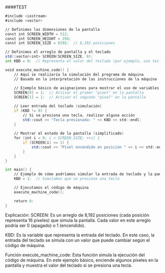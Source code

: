 ####TEST
```asm
#include <iostream>
#include <vector>

// Definimos las dimensiones de la pantalla
const int SCREEN_WIDTH = 512;
const int SCREEN_HEIGHT = 256;
const int SCREEN_SIZE = 8192;  // 8,192 posiciones

// Definimos el arreglo de pantalla y el teclado
std::vector<int> SCREEN(SCREEN_SIZE, 0);
int KBD = 0;  // Representa el valor del teclado (por ejemplo, una tecla presionada)

void execute_machine_code() {
    // Aquí se realizaría la simulación del programa de máquina
    // Basado en la interpretación de las instrucciones de la máquina
    
    // Ejemplo básico de asignaciones para mostrar el uso de variables
    SCREEN[0] = 1;  // Activar el primer "pixel" en la pantalla
    SCREEN[1] = 1;  // Activar el segundo "pixel" en la pantalla

    // Leer entrada del teclado (simulación)
    if (KBD != 0) {
        // Si se presiona una tecla, realizar alguna acción
        std::cout << "Tecla presionada: " << KBD << std::endl;
    }
    
    // Mostrar el estado de la pantalla (simplificado)
    for (int i = 0; i < SCREEN_SIZE; ++i) {
        if (SCREEN[i] == 1) {
            std::cout << "Píxel encendido en posición " << i << std::endl;
        }
    }
}

int main() {
    // Ejemplo de cómo podríamos simular la entrada de teclado y la pantalla
    KBD = 1;  // Simulamos que se presiona una tecla

    // Ejecutamos el código de máquina
    execute_machine_code();

    return 0;
}
```

Explicación:
SCREEN: Es un arreglo de 8,192 posiciones (cada posición representa 16 píxeles) que simula la pantalla. Cada valor en este arreglo podría ser 0 (apagado) o 1 (encendido).

KBD: Es la variable que representa la entrada del teclado. En este caso, la entrada del teclado se simula con un valor que puede cambiar según el código de máquina.

Función execute_machine_code: Esta función simula la ejecución del código de máquina. En este ejemplo básico, enciende algunos píxeles en la pantalla y muestra el valor del teclado si se presiona una tecla.
